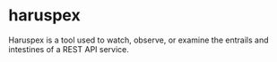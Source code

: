 # haruspex
Haruspex is a tool used to watch, observe, or examine the entrails and intestines of a REST API service.
